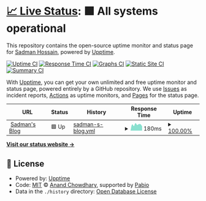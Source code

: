 # [📈 Live Status](https://status.sadman.ca): <!--live status--> **🟩 All systems operational**

This repository contains the open-source uptime monitor and status page for [Sadman Hossain](sadman.ca), powered by [Upptime](https://github.com/upptime/upptime).

[![Uptime CI](https://github.com/sadmanca/blog-uptime/workflows/Uptime%20CI/badge.svg)](https://github.com/sadmanca/blog-uptime/actions?query=workflow%3A%22Uptime+CI%22)
[![Response Time CI](https://github.com/sadmanca/blog-uptime/workflows/Response%20Time%20CI/badge.svg)](https://github.com/sadmanca/blog-uptime/actions?query=workflow%3A%22Response+Time+CI%22)
[![Graphs CI](https://github.com/sadmanca/blog-uptime/workflows/Graphs%20CI/badge.svg)](https://github.com/sadmanca/blog-uptime/actions?query=workflow%3A%22Graphs+CI%22)
[![Static Site CI](https://github.com/sadmanca/blog-uptime/workflows/Static%20Site%20CI/badge.svg)](https://github.com/sadmanca/blog-uptime/actions?query=workflow%3A%22Static+Site+CI%22)
[![Summary CI](https://github.com/sadmanca/blog-uptime/workflows/Summary%20CI/badge.svg)](https://github.com/sadmanca/blog-uptime/actions?query=workflow%3A%22Summary+CI%22)

With [Upptime](https://upptime.js.org), you can get your own unlimited and free uptime monitor and status page, powered entirely by a GitHub repository. We use [Issues](https://github.com/sadmanca/blog-uptime/issues) as incident reports, [Actions](https://github.com/sadmanca/blog-uptime/actions) as uptime monitors, and [Pages](https://status.sadman.ca) for the status page.

<!--start: status pages-->
<!-- This summary is generated by Upptime (https://github.com/upptime/upptime) -->
<!-- Do not edit this manually, your changes will be overwritten -->
<!-- prettier-ignore -->
| URL | Status | History | Response Time | Uptime |
| --- | ------ | ------- | ------------- | ------ |
| <img alt="" src="https://icons.duckduckgo.com/ip3/sadman.ca.ico" height="13"> [Sadman's Blog](https://sadman.ca) | 🟩 Up | [sadman-s-blog.yml](https://github.com/sadmanca/blog-uptime/commits/HEAD/history/sadman-s-blog.yml) | <details><summary><img alt="Response time graph" src="./graphs/sadman-s-blog/response-time-week.png" height="20"> 180ms</summary><br><a href="https://sadmanca.github.io/blog-uptime/history/sadman-s-blog"><img alt="Response time 168" src="https://img.shields.io/endpoint?url=https%3A%2F%2Fraw.githubusercontent.com%2Fsadmanca%2Fblog-uptime%2FHEAD%2Fapi%2Fsadman-s-blog%2Fresponse-time.json"></a><br><a href="https://sadmanca.github.io/blog-uptime/history/sadman-s-blog"><img alt="24-hour response time 145" src="https://img.shields.io/endpoint?url=https%3A%2F%2Fraw.githubusercontent.com%2Fsadmanca%2Fblog-uptime%2FHEAD%2Fapi%2Fsadman-s-blog%2Fresponse-time-day.json"></a><br><a href="https://sadmanca.github.io/blog-uptime/history/sadman-s-blog"><img alt="7-day response time 180" src="https://img.shields.io/endpoint?url=https%3A%2F%2Fraw.githubusercontent.com%2Fsadmanca%2Fblog-uptime%2FHEAD%2Fapi%2Fsadman-s-blog%2Fresponse-time-week.json"></a><br><a href="https://sadmanca.github.io/blog-uptime/history/sadman-s-blog"><img alt="30-day response time 171" src="https://img.shields.io/endpoint?url=https%3A%2F%2Fraw.githubusercontent.com%2Fsadmanca%2Fblog-uptime%2FHEAD%2Fapi%2Fsadman-s-blog%2Fresponse-time-month.json"></a><br><a href="https://sadmanca.github.io/blog-uptime/history/sadman-s-blog"><img alt="1-year response time 168" src="https://img.shields.io/endpoint?url=https%3A%2F%2Fraw.githubusercontent.com%2Fsadmanca%2Fblog-uptime%2FHEAD%2Fapi%2Fsadman-s-blog%2Fresponse-time-year.json"></a></details> | <details><summary><a href="https://sadmanca.github.io/blog-uptime/history/sadman-s-blog">100.00%</a></summary><a href="https://sadmanca.github.io/blog-uptime/history/sadman-s-blog"><img alt="All-time uptime 100.00%" src="https://img.shields.io/endpoint?url=https%3A%2F%2Fraw.githubusercontent.com%2Fsadmanca%2Fblog-uptime%2FHEAD%2Fapi%2Fsadman-s-blog%2Fuptime.json"></a><br><a href="https://sadmanca.github.io/blog-uptime/history/sadman-s-blog"><img alt="24-hour uptime 100.00%" src="https://img.shields.io/endpoint?url=https%3A%2F%2Fraw.githubusercontent.com%2Fsadmanca%2Fblog-uptime%2FHEAD%2Fapi%2Fsadman-s-blog%2Fuptime-day.json"></a><br><a href="https://sadmanca.github.io/blog-uptime/history/sadman-s-blog"><img alt="7-day uptime 100.00%" src="https://img.shields.io/endpoint?url=https%3A%2F%2Fraw.githubusercontent.com%2Fsadmanca%2Fblog-uptime%2FHEAD%2Fapi%2Fsadman-s-blog%2Fuptime-week.json"></a><br><a href="https://sadmanca.github.io/blog-uptime/history/sadman-s-blog"><img alt="30-day uptime 100.00%" src="https://img.shields.io/endpoint?url=https%3A%2F%2Fraw.githubusercontent.com%2Fsadmanca%2Fblog-uptime%2FHEAD%2Fapi%2Fsadman-s-blog%2Fuptime-month.json"></a><br><a href="https://sadmanca.github.io/blog-uptime/history/sadman-s-blog"><img alt="1-year uptime 100.00%" src="https://img.shields.io/endpoint?url=https%3A%2F%2Fraw.githubusercontent.com%2Fsadmanca%2Fblog-uptime%2FHEAD%2Fapi%2Fsadman-s-blog%2Fuptime-year.json"></a></details>

<!--end: status pages-->

[**Visit our status website →**](https://status.sadman.ca)

## 📄 License

- Powered by: [Upptime](https://github.com/upptime/upptime)
- Code: [MIT](./LICENSE) © [Anand Chowdhary](https://anandchowdhary.com), supported by [Pabio](https://pabio.com)
- Data in the `./history` directory: [Open Database License](https://opendatacommons.org/licenses/odbl/1-0/)

